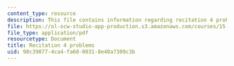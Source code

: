 ```yaml
---
content_type: resource
description: This file contains information regarding recitation 4 problems.
file: https://ol-ocw-studio-app-production.s3.amazonaws.com/courses/15-053-optimization-methods-in-management-science-spring-2013/98c390774ca4fa6000318e40a7309c3b_MIT15_053S13_rec04.pdf
file_type: application/pdf
resourcetype: Document
title: Recitation 4 problems
uid: 98c39077-4ca4-fa60-0031-8e40a7309c3b
---
```


